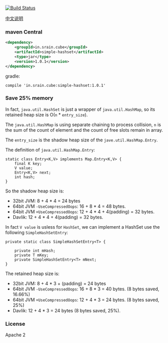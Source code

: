 [![Build Status](https://travis-ci.org/liaohuqiu/SimpleHashSet.svg)](https://travis-ci.org/liaohuqiu/SimpleHashSet)

[中文说明](https://github.com/liaohuqiu/SimpleHashSet/blob/master/README.cn.md)

### maven Central

```xml
<dependency>
    <groupId>in.srain.cube</groupId>
    <artifactId>simple-hashset</artifactId>
    <type>jar</type>
    <version>1.0.1</version>
</dependency>
```

gradle:

```
compile 'in.srain.cube:simple-hashset:1.0.1'
```

### Save 25% memory

In fact, `java.util.HashSet` is just a wrapper of `java.util.HashMap`, so its retained heap size is O(`n` * `entry_size`).

The `java.util.HashMap` is using separate chaining to process collision, `n` is the sum of the count of element and the count of free slots remain in array.

The `entry_size` is the shadow heap size of the `jave.util.HashMap.Entry`.

The definition of `java.util.HashMap.Entry`:

```
static class Entry<K,V> implements Map.Entry<K,V> {
    final K key;
    V value;
    Entry<K,V> next;
    int hash;
}
```

So the shadow heap size is:

*  32bit JVM:  8 + 4 * 4 = 24 bytes
*  64bit JVM `-UseCompressedOops`: 16 + 8 * 4 = 48 bytes.
*  64bit JVM `+UseCompressedOops`: 12 + 4 * 4 + 4(padding) = 32 bytes.
*  Davlik:    12 + 4 * 4 + 4(padding) = 32 bytes.

In fact `V value` is usless for `HashSet`, we can implement a HashSet use the following `SimpleHashSetEntry`:

```
private static class SimpleHashSetEntry<T> {

    private int mHash;
    private T mKey;
    private SimpleHashSetEntry<T> mNext;
}
```

The retained heap size is:

*  32bit JVM:  8 + 4 * 3 + (padding) = 24 bytes
*  64bit JVM `-UseCompressedOops`: 16 + 8 * 3 = 40 bytes. (8 bytes saved, 16.66%)
*  64bit JVM `+UseCompressedOops`: 12 + 4 * 3 = 24 bytes. (8 bytes saved, 25%)
*  Davlik:    12 + 4 * 3 = 24 bytes (8 bytes saved, 25%).

### License

Apache 2
